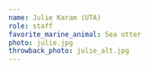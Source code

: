 ```yaml
---
name: Julie Karam (UTA)
role: staff
favorite_marine_animal: Sea otter
photo: julie.jpg
throwback_photo: julie_alt.jpg
---
```

